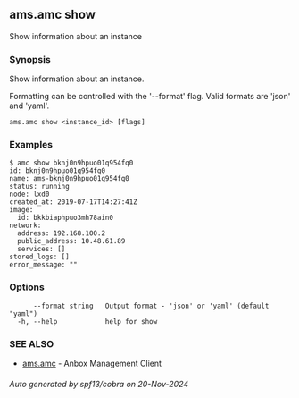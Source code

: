 ## ams.amc show

Show information about an instance

### Synopsis

Show information about an instance.

Formatting can be controlled with the '--format' flag.
Valid formats are 'json' and 'yaml'.

```
ams.amc show <instance_id> [flags]
```

### Examples

```
$ amc show bknj0n9hpuo01q954fq0
id: bknj0n9hpuo01q954fq0
name: ams-bknj0n9hpuo01q954fq0
status: running
node: lxd0
created_at: 2019-07-17T14:27:41Z
image:
  id: bkkbiaphpuo3mh78ain0
network:
  address: 192.168.100.2
  public_address: 10.48.61.89
  services: []
stored_logs: []
error_message: ""

```

### Options

```
      --format string   Output format - 'json' or 'yaml' (default "yaml")
  -h, --help            help for show
```

### SEE ALSO

* [ams.amc](ams.amc.md)	 - Anbox Management Client

###### Auto generated by spf13/cobra on 20-Nov-2024
